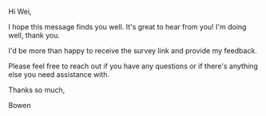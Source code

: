 Hi Wei,

I hope this message finds you well. It's great to hear from you! I'm doing well, thank you.

I'd be more than happy to receive the survey link and provide my feedback.

Please feel free to reach out if you have any questions or if there's anything else you need assistance with.

Thanks so much,

Bowen
